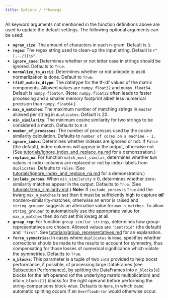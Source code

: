 ```yaml
---
title: Options / **kwargs
---
```


All keyword arguments not mentioned in the function definitions above are used to update the default settings. The following optional arguments can be used:

* **`ngram_size`**: The amount of characters in each n-gram. Default is `3`.
* **`regex`**: The regex string used to clean-up the input string. Default is `r"[,-./]|\s"`.
* **`ignore_case`**: Determines whether or not letter case in strings should be ignored. Defaults to `True`.
* **`normalize_to_ascii`**: Determines whether or not unicode to ascii normarlization is done. Default to `True`.
* **`tfidf_matrix_dtype`**: The datatype for the tf-idf values of the matrix components. Allowed values are `numpy.float32` and `numpy.float64`.  Default is `numpy.float64`.  (Note: `numpy.float32` often leads to faster processing and a smaller memory footprint albeit less numerical precision than `numpy.float64`.)
* **`max_n_matches`**: The maximum number of matching strings in `master` allowed per string in `duplicates`. Default is 20.
* **`min_similarity`**: The minimum cosine similarity for two strings to be considered a match.
 Defaults to `0.8`
* **`number_of_processes`**: The number of processes used by the cosine similarity calculation. Defaults to
 `number of cores on a machine - 1.`
* **`ignore_index`**: Determines whether indexes are ignored or not.  If `False` (the default), index-columns will appear in the output, otherwise not.  (See [tutorials/ignore_index_and_replace_na.md](https://github.com/Bergvca/string_grouper/blob/master/tutorials/ignore_index_and_replace_na.md) for a demonstration.)
* **`replace_na`**: For function `match_most_similar`, determines whether `NaN` values in index-columns are replaced or not by index-labels from `duplicates`. Defaults to `False`.  (See [tutorials/ignore_index_and_replace_na.md](https://github.com/Bergvca/string_grouper/blob/master/tutorials/ignore_index_and_replace_na.md) for a demonstration.)
* **`include_zeroes`**: When `min_similarity` &le; 0, determines whether zero-similarity matches appear in the output.  Defaults to `True`.  (See [tutorials/zero_similarity.md](https://github.com/Bergvca/string_grouper/blob/master/tutorials/zero_similarity.md).)  **Note:** If `include_zeroes` is `True` and the kwarg `max_n_matches` is set then it must be sufficiently high to capture ***all*** nonzero-similarity-matches, otherwise an error is raised and `string_grouper` suggests an alternative value for `max_n_matches`.  To allow `string_grouper` to automatically use the appropriate value for `max_n_matches` then do not set this kwarg at all.
* **`group_rep`**: For function `group_similar_strings`, determines how group-representatives are chosen.  Allowed values are `'centroid'` (the default) and `'first'`.  See [tutorials/group_representatives.md](https://github.com/Bergvca/string_grouper/blob/master/tutorials/group_representatives.md) for an explanation.
* **`force_symmetries`**: In cases where `duplicates` is `None`, specifies whether corrections should be made to the results to account for symmetry, thus compensating for those losses of numerical significance which violate the symmetries. Defaults to `True`.
* **`n_blocks`**: This parameter is a tuple of two `int`s provided to help boost performance, if possible, of processing large DataFrames (see [Subsection Performance](#perf)), by splitting the DataFrames into `n_blocks[0]` blocks for the left operand (of the underlying matrix multiplication) and into `n_blocks[1]` blocks for the right operand before performing the string-comparisons block-wise.  Defaults to `None`, in which case automatic splitting occurs if an `OverflowError` would otherwise occur.
